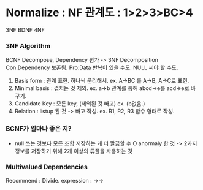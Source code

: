 # Normalize : NF 관계도 : 1>2>3>BC>4
3NF BDNF 4NF

### 3NF Algorithm

BCNF Decompose, Dependency 평가
-> 3NF Decomposition 
Con:Dependency 보존됨. 
Pro:Data 반복이 있을 수도. NULL 써야 할 수도.

1. Basis form : 관계 표현. 하나씩 분리해서.
ex. A->BC 를 A->B, A->C로 표현.
2. Minimal basis : 겹치는 것 제외. 
ex. a->b 관계를 통해 abcd->e를 acd->e로 바꾸기.
3. Candidate Key : 모든 key, (제외된 것 빼고)
ex. (b없음.)
4. Relation : listup 된 것 -> 빼고 작성. 
ex. R1, R2, R3 함수 형태로 작성.

### BCNF가 얼마나 좋은 지?
- null 쓰는 것보다 모든 조합 저장하는 게 더 깔끔할 수 O
anormaly 한 것 -> 2가지 정보를 저장하기 위해 2개 이상의 튜플을 사용하는 것 

### Multivalued Dependencies 
Recommend : Divide.
expression : ->->


